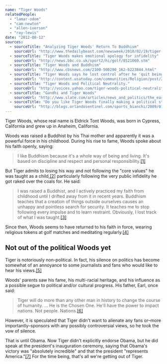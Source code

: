 ```yaml
---
name: "Tiger Woods"
relatedPeople:
  - "lamar-odom"
  - "cam-newton"
  - "allen-iverson"
  - "ray-lewis"
date: "2012-08-12"
sources:
  - sourceTitle: "Analyzing Tiger Woods' Return To Buddhism"
    sourceUrl: "http://www.thedailybeast.com/newsweek/2010/02/19/tiger-s-leap-of-faith.html"
  - sourceTitle: "Tiger Woods makes emotional apology for infidelity"
    sourceUrl: "http://news.bbc.co.uk/sport2/hi/golf/8521060.stm"
  - sourceTitle: "Tiger Woods and Buddhism"
    sourceUrl: "http://www.cbsnews.com/2100-500290_162-6223844.html"
  - sourceTitle: "Tiger Woods says he lost control after he 'quit being a Buddhist.'"
    sourceUrl: "http://content.usatoday.com/communities/Religion/post/2010/03/tiger-woods-wearing-buddhist-bracelet-in-golf-interview/1#.UCFN9b81Zdg"
  - sourceTitle: "Tiger Woods and Political Neutrality."
    sourceUrl: "http://voices.yahoo.com/tiger-woods-political-neutrality-362945.html"
  - sourceTitle: "Gandhi and Tiger Woods"
    sourceUrl: "http://www.slate.com/articles/news_and_politics/the_earthling/2000/07/gandhi_and_tiger_woods.html"
  - sourceTitle: "Do you like Tiger Woods finally making a political statement?"
    sourceUrl: "http://blogs.orlandosentinel.com/sports_bianchi/2009/01/do-you-like-tig.html"
---
```


Tiger Woods, whose real name is Eldrick Tont Woods, was born in Cypress, California and grew up in Anaheim, California.

Woods was raised a Buddhist by his Thai mother and apparently it was a powerful force in his childhood. During his rise to fame, Woods spoke about his faith openly, saying:

>I like Buddhism because it's a whole way of being and living. It's based on discipline and respect and personal responsibility.<a class="source-citation" href="#http://www.thedailybeast.com/newsweek/2010/02/19/tiger-s-leap-of-faith.html" title="Analyzing Tiger Woods&apos; Return To Buddhism">[1]</a>

But Tiger admits to losing his way and not following the "core values" he was taught as a child,<a class="source-citation" href="#http://news.bbc.co.uk/sport2/hi/golf/8521060.stm" title="Tiger Woods makes emotional apology for infidelity">[2]</a> particularly following the very public infidelity he got raked over the coals for. He said:

>I was raised a Buddhist, and I actively practiced my faith from childhood until I drifted away from it in recent years. Buddhism teaches that a creation of things outside ourselves causes an unhappy and pointless search for security. It teaches me to stop following every impulse and to learn restraint. Obviously, I lost track of what I was taught.<a class="source-citation" href="#http://www.cbsnews.com/2100-500290_162-6223844.html" title="Tiger Woods and Buddhism">[3]</a>

Since then, Woods seems to have returned to his faith in force, wearing religious tokens at golf matches and meditating regularly.<a class="source-citation" href="#http://content.usatoday.com/communities/Religion/post/2010/03/tiger-woods-wearing-buddhist-bracelet-in-golf-interview/1#.UCFN9b81Zdg" title="Tiger Woods says he lost control after he &apos;quit being a Buddhist.&apos;">[4]</a>

## Not out of the political Woods yet

Tiger is notoriously non-political. In fact, his silence on politics has become somewhat of an annoyance to some journalists and fans who would like to hear his views.<a class="source-citation" href="#http://voices.yahoo.com/tiger-woods-political-neutrality-362945.html" title="Tiger Woods and Political Neutrality.">[5]</a>

Woods' parents saw his fame, his multi-racial heritage, and his influence as a possible segue to political and/or cultural progress. His father, Earl, once said:

>Tiger will do more than any other man in history to change the course of humanity. … He is the Chosen One. He'll have the power to impact nations. Not people. Nations.<a class="source-citation" href="#http://www.slate.com/articles/news_and_politics/the_earthling/2000/07/gandhi_and_tiger_woods.html" title="Gandhi and Tiger Woods">[6]</a>

However, it is speculated that Tiger didn't want to alienate any fans or–more importantly–sponsors with any possibly controversial views, so he took the vow of silence.

That is until Obama. Now Tiger didn't explicitly endorse Obama, but he did speak at the president's inauguration ceremony, saying that Obama's victory was "absolutely incredible" and that the president "represents America."<a class="source-citation" href="#http://blogs.orlandosentinel.com/sports_bianchi/2009/01/do-you-like-tig.html" title="Do you like Tiger Woods finally making a political statement?">[7]</a> For the time being, that's all we're getting out of Tiger.